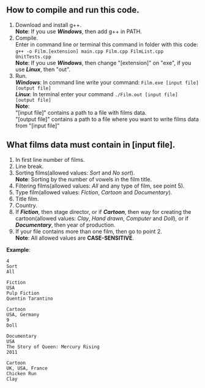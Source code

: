 ## How to compile and run this code.
1) Download and install g++.  
**Note**: If you use ***Windows***, then add g++ in PATH.
2) Compile.  
Enter in command line or terminal this command in folder with this code:
`g++ -o Film.[extension] main.cpp Film.cpp FilmList.cpp UnitTests.cpp`  
**Note**: If you use ***Windows***, then change "[extension]" on "exe", if you use ***Linux***, then "out".
3) Run.  
    ***Windows***: In command line write your command: `Film.exe [input file] [output file]`  
    ***Linux***: In terminal enter your command `./Film.out [input file] [output file]`  
    **Note**:  
    "[input file]" contains a path to a file with films data.   
    "[output file]" contains a path to a file where you want to write films data from "[input file]" 

## What films data must contain in [input file].

1. In first line number of films.
2. Line break.
3. Sorting films(allowed values: *Sort* and *No sort*).  
**Note**: Sorting by the number of vowels in the film title.
4. Filtering films(allowed values: *All* and any type of film, see point 5).
5. Type film(allowed values: *Fiction*, *Cartoon* and *Documentary*).
6. Title film.
7. Country.
8. If ***Fiction***, then stage director, 
or if ***Cartoon***, then way for creating the cartoon(allowed values: *Clay*, *Hand drawn*, *Computer* and *Doll*),
or if ***Documentary***, then year of production.
9. If your file contains more than one film, then go to point 2.  
**Note**: All allowed values are **CASE-SENSITIVE**.

**Example**:
```
4
Sort
All

Fiction
USA
Pulp Fiction
Quentin Tarantino

Cartoon
USA, Germany
9
Doll

Documentary
USA
The Story of Queen: Mercury Rising
2011

Cartoon
UK, USA, France
Chicken Run
Clay
```